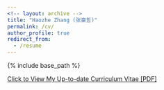 ```yaml
---
<!-- layout: archive -->
title: "Haozhe Zhang (张豪哲)"
permalink: /cv/
author_profile: true
redirect_from:
  - /resume
---
```


{% include base_path %}

[Click to View My Up-to-date Curriculum Vitae [PDF]](http://haozhestat.github.io/files/CV_Haozhe.pdf)


<!-- <embed src="http://lantaoyu.com/files/lantaoyu_cv.pdf" width="650" height="1800" type='application/pdf'> -->
